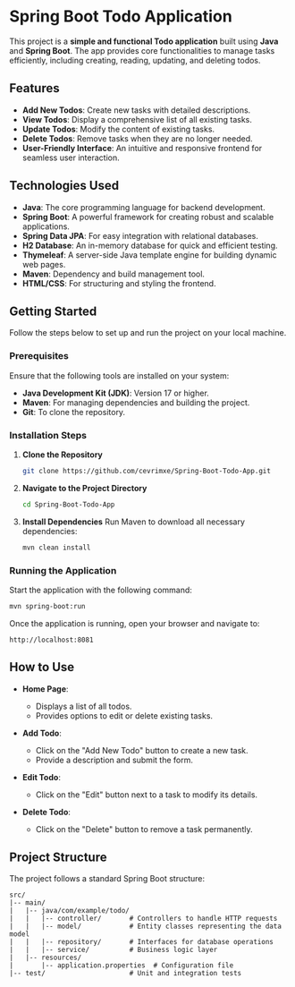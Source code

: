 # Spring Boot Todo Application

This project is a **simple and functional Todo application** built using **Java** and **Spring Boot**. The app provides core functionalities to manage tasks efficiently, including creating, reading, updating, and deleting todos.

## Features

- **Add New Todos**: Create new tasks with detailed descriptions.
- **View Todos**: Display a comprehensive list of all existing tasks.
- **Update Todos**: Modify the content of existing tasks.
- **Delete Todos**: Remove tasks when they are no longer needed.
- **User-Friendly Interface**: An intuitive and responsive frontend for seamless user interaction.

## Technologies Used

- **Java**: The core programming language for backend development.
- **Spring Boot**: A powerful framework for creating robust and scalable applications.
- **Spring Data JPA**: For easy integration with relational databases.
- **H2 Database**: An in-memory database for quick and efficient testing.
- **Thymeleaf**: A server-side Java template engine for building dynamic web pages.
- **Maven**: Dependency and build management tool.
- **HTML/CSS**: For structuring and styling the frontend.

## Getting Started

Follow the steps below to set up and run the project on your local machine.

### Prerequisites

Ensure that the following tools are installed on your system:

- **Java Development Kit (JDK)**: Version 17 or higher.
- **Maven**: For managing dependencies and building the project.
- **Git**: To clone the repository.

### Installation Steps

1. **Clone the Repository**
   ```bash
   git clone https://github.com/cevrimxe/Spring-Boot-Todo-App.git
   ```

2. **Navigate to the Project Directory**
   ```bash
   cd Spring-Boot-Todo-App
   ```

3. **Install Dependencies**
   Run Maven to download all necessary dependencies:
   ```bash
   mvn clean install
   ```

### Running the Application

Start the application with the following command:
```bash
mvn spring-boot:run
```

Once the application is running, open your browser and navigate to:
```
http://localhost:8081
```

## How to Use

- **Home Page**:
  - Displays a list of all todos.
  - Provides options to edit or delete existing tasks.

- **Add Todo**:
  - Click on the "Add New Todo" button to create a new task.
  - Provide a description and submit the form.

- **Edit Todo**:
  - Click on the "Edit" button next to a task to modify its details.

- **Delete Todo**:
  - Click on the "Delete" button to remove a task permanently.

## Project Structure

The project follows a standard Spring Boot structure:

```
src/
|-- main/
|   |-- java/com/example/todo/
|   |   |-- controller/       # Controllers to handle HTTP requests
|   |   |-- model/            # Entity classes representing the data model
|   |   |-- repository/       # Interfaces for database operations
|   |   |-- service/          # Business logic layer
|   |-- resources/
|       |-- application.properties  # Configuration file
|-- test/                     # Unit and integration tests
```


